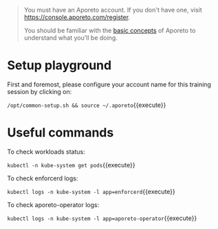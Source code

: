 
> You must have an Aporeto account.
> If you don't have one, visit <https://console.aporeto.com/register>.
>
> You should be familiar with the [basic concepts](https://docs.console.aporeto.com)
> of Aporeto to understand what you'll be doing.

# Setup playground

First and foremost, please configure your account
name for this training session by clicking on:

`/opt/common-setup.sh && source ~/.aporeto`{{execute}}

# Useful commands

To check workloads status:

```kubectl -n kube-system get pods```{{execute}}

To check enforcerd logs:

```kubectl logs -n kube-system -l app=enforcerd```{{execute}}

To check aporeto-operator logs:

```kubectl logs -n kube-system -l app=aporeto-operator```{{execute}}
